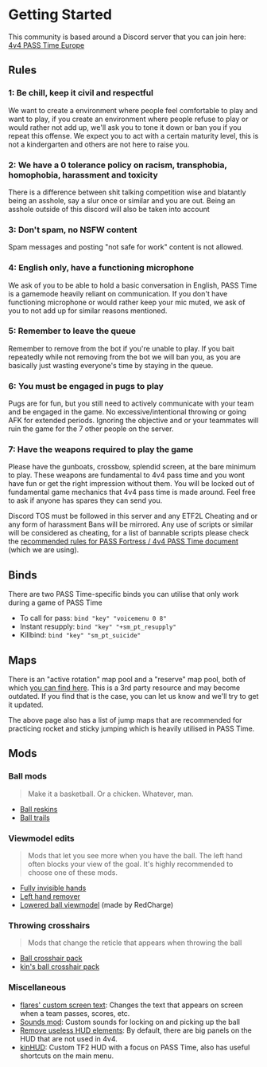 # Getting Started

This community is based around a Discord server that you can join here: [4v4 PASS Time Europe](https://eu.discord.passtime.tf/)


## Rules

### 1: Be chill, keep it civil and respectful

We want to create a environment where people feel comfortable to play and want to play, if you create an environment where people refuse to play or would rather not add up, we'll ask you to tone it down or ban you if you repeat this offense. We expect you to act with a certain maturity level, this is not a kindergarten and others are not here to raise you.


### 2: We have a 0 tolerance policy on racism, transphobia, homophobia, harassment and toxicity

There is a difference between shit talking competition wise and blatantly being an asshole, say a slur once or similar and you are out.
Being an asshole outside of this discord will also be taken into account


### 3: Don't spam, no NSFW content

Spam messages and posting "not safe for work" content is not allowed.


### 4: English only, have a functioning microphone

We ask of you to be able to hold a basic conversation in English, PASS Time is a gamemode heavily reliant on communication. 
If you don't have functioning microphone or would rather keep your mic muted, we ask of you to not add up for similar reasons mentioned.


### 5: Remember to leave the queue

Remember to remove from the bot if you're unable to play. 
If you bait repeatedly while not removing from the bot we will ban you, as you are basically just wasting everyone's time by staying in the queue.


### 6: You must be engaged in pugs to play

Pugs are for fun, but you still need to actively communicate with your team and be engaged in the game. No excessive/intentional throwing or going AFK for extended periods. Ignoring the objective and or your teammates will ruin the game for the 7 other people on the server.


### 7: Have the weapons required to play the game

Please have the gunboats, crossbow, splendid screen, at the bare minimum to play. These weapons are fundamental to 4v4 pass time and you wont have fun or get the right impression without them. You will be locked out of fundamental game mechanics that 4v4 pass time is made around. Feel free to ask if anyone has spares they can send you.

Discord TOS must be followed in this server and any ETF2L Cheating and or any form of harassment Bans will be mirrored.
Any use of scripts or similar will be considered as cheating, for a list of bannable scripts please check the [recommended rules for PASS Fortress / 4v4 PASS Time document](https://docs.google.com/document/d/1AlcZo9s1-MckEXF3v15GrfYM6kqugv7G7OWns-In8Rk/edit?tab=t.0#heading=h.odbv999qb42z) (which we are using).


## Binds

There are two PASS Time-specific binds you can utilise that only work during a game of PASS Time

- To call for pass: `bind "key" "voicemenu 0 8"`
- Instant resupply: `bind "key" "+sm_pt_resupply"`
- Killbind: `bind "key" "sm_pt_suicide"`


## Maps

There is an "active rotation" map pool and a "reserve" map pool, both of which [you can find here](https://old.passtime.tf/maps). This is a 3rd party resource and may become outdated. If you find that is the case, you can let us know and we'll try to get it updated.

The above page also has a list of jump maps that are recommended for practicing rocket and sticky jumping which is heavily utilised in PASS Time.


## Mods


### Ball mods

> Make it a basketball. Or a chicken. Whatever, man.

- [Ball reskins](https://gamebanana.com/mods/cats/8193)
- [Ball trails](https://gamebanana.com/mods/11843)


### Viewmodel edits

> Mods that let you see more when you have the ball.
> The left hand often blocks your view of the goal. It's highly recommended to choose one of these mods.

- [Fully invisible hands](https://gamebanana.com/mods/467431)
- [Left hand remover](https://github.com/p4sstime/archive/blob/main/client_mods/pt_left_hand_remover.7z)
- [Lowered ball viewmodel](https://drive.google.com/file/d/1JpFiBNv-zzPGKD4F1oYQAo8zEJN8qUr-/view?usp=drive_link) (made by RedCharge)


### Throwing crosshairs

> Mods that change the reticle that appears when throwing the ball

- [Ball crosshair pack](https://github.com/p4sstime/archive/blob/main/client_mods/pt-crosshairs.7z)
- [kin's ball crosshair pack](https://discord.com/channels/1247997491324911690/1247997492063371297/1352328143410823179)


### Miscellaneous

- [flares' custom screen text](https://github.com/p4sstime/archive/blob/main/client_mods/Improved%204v4%20PT%20chat_english.txt.7z): Changes the text that appears on screen when a team passes, scores, etc.
- [Sounds mod](https://github.com/p4sstime/archive/blob/main/client_mods/pt-sound-mod.7z): Custom sounds for locking on and picking up the ball
- [Remove useless HUD elements](https://github.com/p4sstime/archive/tree/main/client_mods#removing-the-pass-time-power-meter-from-your-hud): By default, there are  big panels on the HUD that are not used in 4v4.
- [kinHUD](https://github.com/kindredtf/kinhud): Custom TF2 HUD with a focus on PASS Time, also has useful shortcuts on the main menu.
